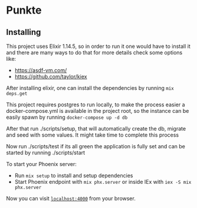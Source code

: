 # Punkte

## Installing

This project uses Elixir 1.14.5, so in order to run it one would have to install it and there are many ways to do that for more details check some options like:

- https://asdf-vm.com/
- https://github.com/taylor/kiex

After installing elixir, one can install the dependencies by running `mix deps.get`

This project requires postgres to run locally, to make the process easier a docker-compose.yml is available in the project root, so the instance can be easily spawn by running `docker-compose up -d db`

After that run ./scripts/setup, that will automatically create the db, migrate and seed with some values. It might take time to complete this process

Now run ./scripts/test if its all green the application is fully set and can be started by running ./scripts/start

To start your Phoenix server:

  * Run `mix setup` to install and setup dependencies
  * Start Phoenix endpoint with `mix phx.server` or inside IEx with `iex -S mix phx.server`

Now you can visit [`localhost:4000`](http://localhost:4000) from your browser.
